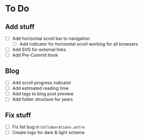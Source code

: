 # To Do

## Add stuff

- [ ] Add horizontal scroll bar to navigation
  - [ ] Add indicator for horizontal scroll working for all browsers
- [ ] Add SVG for external links
- [ ] Add Pre-Commit hook

## Blog

- [ ] Add scroll progress indicator
- [ ] Add estimated reading time
- [ ] Add tags to blog post preview
- [ ] Add folder structure for years

## Fix stuff

- [ ] Fix list bug in `Collaborations.astro`
- [ ] Create logo for dark & light schema
